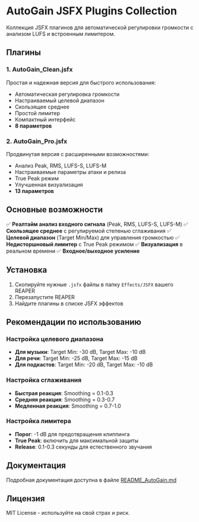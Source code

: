# AutoGain JSFX Plugins Collection

Коллекция JSFX плагинов для автоматической регулировки громкости с анализом LUFS и встроенным лимитером.

## Плагины

### 1. AutoGain_Clean.jsfx
Простая и надежная версия для быстрого использования:
- Автоматическая регулировка громкости
- Настраиваемый целевой диапазон
- Скользящее среднее
- Простой лимитер
- Компактный интерфейс
- **8 параметров**

### 2. AutoGain_Pro.jsfx
Продвинутая версия с расширенными возможностями:
- Анализ Peak, RMS, LUFS-S, LUFS-M
- Настраиваемые параметры атаки и релиза
- True Peak режим
- Улучшенная визуализация
- **13 параметров**

## Основные возможности

✅ **Реалтайм анализ входного сигнала** (Peak, RMS, LUFS-S, LUFS-M)
✅ **Скользящее среднее** с регулируемой степенью сглаживания
✅ **Целевой диапазон** (Target Min/Max) для управления громкостью
✅ **Недисторшновый лимитер** с True Peak режимом
✅ **Визуализация** в реальном времени
✅ **Входное/выходное усиление**

## Установка

1. Скопируйте нужные `.jsfx` файлы в папку `Effects/JSFX` вашего REAPER
2. Перезапустите REAPER
3. Найдите плагины в списке JSFX эффектов

## Рекомендации по использованию

### Настройка целевого диапазона
- **Для музыки**: Target Min: -30 dB, Target Max: -10 dB
- **Для речи**: Target Min: -25 dB, Target Max: -15 dB
- **Для подкастов**: Target Min: -20 dB, Target Max: -10 dB

### Настройка сглаживания
- **Быстрая реакция**: Smoothing = 0.1-0.3
- **Средняя реакция**: Smoothing = 0.3-0.7
- **Медленная реакция**: Smoothing = 0.7-1.0

### Настройка лимитера
- **Порог**: -1 dB для предотвращения клиппинга
- **True Peak**: включить для максимальной защиты
- **Release**: 0.1-0.3 секунды для естественного звучания

## Документация

Подробная документация доступна в файле [README_AutoGain.md](README_AutoGain.md)

## Лицензия

MIT License - используйте на свой страх и риск.